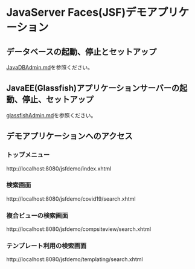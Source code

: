 # JavaServer Faces(JSF)デモアプリケーション

## データベースの起動、停止とセットアップ
[JavaDBAdmin.md](JavaDBAdmin.md)を参照ください。

## JavaEE(Glassfish)アプリケーションサーバーの起動、停止、セットアップ
[glassfishAdmin.md](glassfishAdmin.md)を参照ください。

## デモアプリケーションへのアクセス
### トップメニュー
http://localhost:8080/jsfdemo/index.xhtml
### 検索画面
http://localhost:8080/jsfdemo/covid19/search.xhtml
### 複合ビューの検索画面
http://localhost:8080/jsfdemo/compsiteview/search.xhtml
### テンプレート利用の検索画面
http://localhost:8080/jsfdemo/templating/search.xhtml
